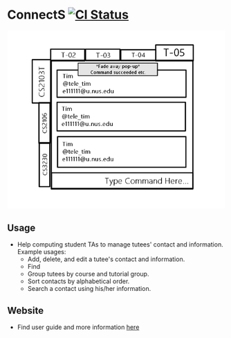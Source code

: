 # ConnectS [![CI Status](https://github.com/se-edu/addressbook-level3/workflows/Java%20CI/badge.svg)](https://github.com/se-edu/addressbook-level3/actions)

![Ui](docs/images/Ui.png)

## Usage
* Help computing student TAs to manage tutees' contact and information.
  Example usages:
  * Add, delete, and edit a tutee's contact and information.
  * Find 
  * Group tutees by course and tutorial group.
  * Sort contacts by alphabetical order.
  * Search a contact using his/her information.

## Website
* Find user guide and more information [here](https://ay2425s2-cs2103t-f10-4.github.io/tp/index.html)

